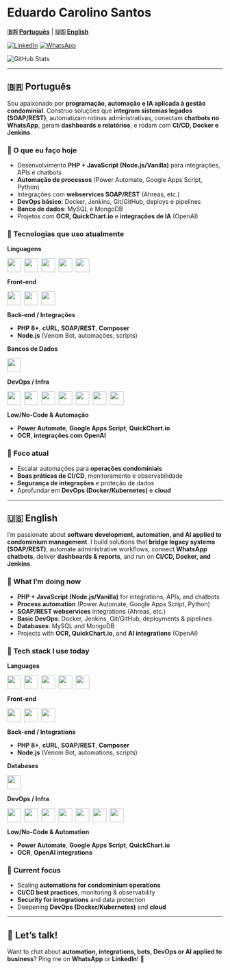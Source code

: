 # Eduardo Carolino Santos

**🇧🇷 [Português](#-português)** | **🇺🇸 [English](#-english)**

[![LinkedIn](https://img.shields.io/badge/LinkedIn-0077B5?style=for-the-badge&logo=linkedin&logoColor=white)](https://www.linkedin.com/in/eduardo-carolino-santos/)
[![WhatsApp](https://img.shields.io/badge/WhatsApp-25D366?style=for-the-badge&logo=whatsapp&logoColor=white)](https://wa.me/5511996627759)

![GitHub Stats](https://github-readme-stats.vercel.app/api?username=EduardoCarolinoSantos&show_icons=true&theme=radical&include_all_commits=true&count_private=true&rank_icon=github&hide_border=true&cache_seconds=1800&v=1)
<!--
![Top Langs](https://github-readme-stats.vercel.app/api/top-langs/?username=EduardoCarolinoSantos&layout=compact&theme=radical)
-->

---

## 🇧🇷 Português

Sou apaixonado por **programação, automação e IA aplicada à gestão condominial**. Construo soluções que **integram sistemas legados (SOAP/REST)**, automatizam rotinas administrativas, conectam **chatbots no WhatsApp**, geram **dashboards e relatórios**, e rodam com **CI/CD, Docker e Jenkins**.

### 🚀 O que eu faço hoje
- Desenvolvimento **PHP + JavaScript (Node.js/Vanilla)** para integrações, APIs e chatbots  
- **Automação de processos** (Power Automate, Google Apps Script, Python)  
- Integrações com **webservices SOAP/REST** (Ahreas, etc.)  
- **DevOps básico**: Docker, Jenkins, Git/GitHub, deploys e pipelines  
- **Banco de dados**: MySQL e MongoDB  
- Projetos com **OCR, QuickChart.io** e **integrações de IA** (OpenAI)

### 🧰 Tecnologias que uso atualmente

**Linguagens**  
<div style="display:flex; gap:8px; flex-wrap:wrap;">
  <img height="32" src="https://cdn.jsdelivr.net/gh/devicons/devicon/icons/php/php-original.svg" />
  <img height="32" src="https://cdn.jsdelivr.net/gh/devicons/devicon/icons/javascript/javascript-original.svg" />
  <img height="32" src="https://cdn.jsdelivr.net/gh/devicons/devicon/icons/nodejs/nodejs-original.svg" />
  <img height="32" src="https://cdn.jsdelivr.net/gh/devicons/devicon/icons/python/python-original.svg" />
  <img height="32" src="https://cdn.jsdelivr.net/gh/devicons/devicon/icons/bash/bash-original.svg" />
</div>

**Front-end**  
<div style="display:flex; gap:8px; flex-wrap:wrap;">
  <img height="32" src="https://cdn.jsdelivr.net/gh/devicons/devicon/icons/html5/html5-original.svg" />
  <img height="32" src="https://cdn.jsdelivr.net/gh/devicons/devicon/icons/css3/css3-original.svg" />
  <img height="32" src="https://cdn.jsdelivr.net/gh/devicons/devicon/icons/bootstrap/bootstrap-original.svg" />
</div>

**Back-end / Integrações**
- **PHP 8+**, **cURL**, **SOAP/REST**, **Composer**
- **Node.js** (Venom Bot, automações, scripts)

**Bancos de Dados**  
<div style="display:flex; gap:8px; flex-wrap:wrap;">
  <img height="32" src="https://cdn.jsdelivr.net/gh/devicons/devicon/icons/mysql/mysql-original.svg" />
</div>

**DevOps / Infra**  
<div style="display:flex; gap:8px; flex-wrap:wrap;">
  <img height="32" src="https://cdn.jsdelivr.net/gh/devicons/devicon/icons/docker/docker-original.svg" />
  <img height="32" src="https://cdn.jsdelivr.net/gh/devicons/devicon/icons/jenkins/jenkins-original.svg" />
  <img height="32" src="https://cdn.jsdelivr.net/gh/devicons/devicon/icons/linux/linux-original.svg" />
  <img height="32" src="https://cdn.jsdelivr.net/gh/devicons/devicon/icons/nginx/nginx-original.svg" />
  <img height="32" src="https://cdn.jsdelivr.net/gh/devicons/devicon/icons/apache/apache-original.svg" />
  <img height="32" src="https://cdn.jsdelivr.net/gh/devicons/devicon/icons/git/git-original.svg" />
  <img height="32" src="https://cdn.jsdelivr.net/gh/devicons/devicon/icons/github/github-original.svg" />
</div>

**Low/No-Code & Automação**
- **Power Automate**, **Google Apps Script**, **QuickChart.io**
- **OCR**, **integrações com OpenAI**

### 🎯 Foco atual
- Escalar automações para **operações condominiais**
- **Boas práticas de CI/CD**, monitoramento e observabilidade
- **Segurança de integrações** e proteção de dados
- Aprofundar em **DevOps (Docker/Kubernetes)** e **cloud**

---

## 🇺🇸 English

I’m passionate about **software development, automation, and AI applied to condominium management**. I build solutions that **bridge legacy systems (SOAP/REST)**, automate administrative workflows, connect **WhatsApp chatbots**, deliver **dashboards & reports**, and run on **CI/CD, Docker, and Jenkins**.

### 🚀 What I’m doing now
- **PHP + JavaScript (Node.js/Vanilla)** for integrations, APIs, and chatbots  
- **Process automation** (Power Automate, Google Apps Script, Python)  
- **SOAP/REST webservices** integrations (Ahreas, etc.)  
- **Basic DevOps**: Docker, Jenkins, Git/GitHub, deployments & pipelines  
- **Databases**: MySQL and MongoDB  
- Projects with **OCR, QuickChart.io**, and **AI integrations** (OpenAI)

### 🧰 Tech stack I use today

**Languages**  
<div style="display:flex; gap:8px; flex-wrap:wrap;">
  <img height="32" src="https://cdn.jsdelivr.net/gh/devicons/devicon/icons/php/php-original.svg" />
  <img height="32" src="https://cdn.jsdelivr.net/gh/devicons/devicon/icons/javascript/javascript-original.svg" />
  <img height="32" src="https://cdn.jsdelivr.net/gh/devicons/devicon/icons/nodejs/nodejs-original.svg" />
  <img height="32" src="https://cdn.jsdelivr.net/gh/devicons/devicon/icons/python/python-original.svg" />
  <img height="32" src="https://cdn.jsdelivr.net/gh/devicons/devicon/icons/bash/bash-original.svg" />
</div>

**Front-end**  
<div style="display:flex; gap:8px; flex-wrap:wrap;">
  <img height="32" src="https://cdn.jsdelivr.net/gh/devicons/devicon/icons/html5/html5-original.svg" />
  <img height="32" src="https://cdn.jsdelivr.net/gh/devicons/devicon/icons/css3/css3-original.svg" />
  <img height="32" src="https://cdn.jsdelivr.net/gh/devicons/devicon/icons/bootstrap/bootstrap-original.svg" />
</div>

**Back-end / Integrations**
- **PHP 8+**, **cURL**, **SOAP/REST**, **Composer**
- **Node.js** (Venom Bot, automations, scripts)

**Databases**  
<div style="display:flex; gap:8px; flex-wrap:wrap;">
  <img height="32" src="https://cdn.jsdelivr.net/gh/devicons/devicon/icons/mysql/mysql-original.svg" />
</div>

**DevOps / Infra**  
<div style="display:flex; gap:8px; flex-wrap:wrap;">
  <img height="32" src="https://cdn.jsdelivr.net/gh/devicons/devicon/icons/docker/docker-original.svg" />
  <img height="32" src="https://cdn.jsdelivr.net/gh/devicons/devicon/icons/jenkins/jenkins-original.svg" />
  <img height="32" src="https://cdn.jsdelivr.net/gh/devicons/devicon/icons/linux/linux-original.svg" />
  <img height="32" src="https://cdn.jsdelivr.net/gh/devicons/devicon/icons/nginx/nginx-original.svg" />
  <img height="32" src="https://cdn.jsdelivr.net/gh/devicons/devicon/icons/apache/apache-original.svg" />
  <img height="32" src="https://cdn.jsdelivr.net/gh/devicons/devicon/icons/git/git-original.svg" />
  <img height="32" src="https://cdn.jsdelivr.net/gh/devicons/devicon/icons/github/github-original.svg" />
</div>

**Low/No-Code & Automation**
- **Power Automate**, **Google Apps Script**, **QuickChart.io**
- **OCR**, **OpenAI integrations**

### 🎯 Current focus
- Scaling **automations for condominium operations**
- **CI/CD best practices**, monitoring & observability
- **Security for integrations** and data protection
- Deepening **DevOps (Docker/Kubernetes)** and **cloud**

---

## 💬 Let’s talk!
Want to chat about **automation, integrations, bots, DevOps or AI applied to business**? Ping me on **WhatsApp** or **LinkedIn**! 🙂

